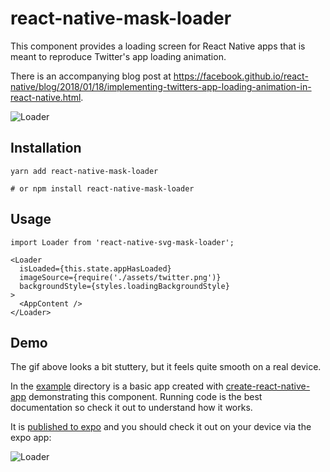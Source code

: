 # react-native-mask-loader

This component provides a loading screen for React Native apps that is meant to reproduce Twitter's app loading animation.

There is an accompanying blog post at https://facebook.github.io/react-native/blog/2018/01/18/implementing-twitters-app-loading-animation-in-react-native.html.

![Loader](assets/loader.gif)

## Installation

```
yarn add react-native-mask-loader

# or npm install react-native-mask-loader
```

## Usage

```
import Loader from 'react-native-svg-mask-loader';

<Loader
  isLoaded={this.state.appHasLoaded}
  imageSource={require('./assets/twitter.png')}
  backgroundStyle={styles.loadingBackgroundStyle}
>
  <AppContent />
</Loader>
```

## Demo
The gif above looks a bit stuttery, but it feels quite smooth on a real device.

In the [example](example) directory is a basic app created with [create-react-native-app](https://github.com/react-community/create-react-native-app) demonstrating this component. Running code is the best documentation so check it out to understand how it works.

It is [published to expo](https://expo.io/@eliwhite/react-native-mask-loader-example) and you should check it out on your device via the expo app:

![Loader](assets/qrcode.png)
